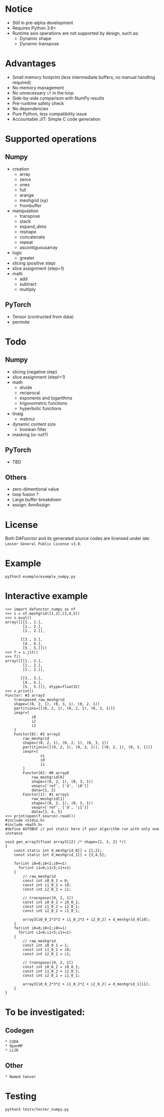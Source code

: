 # Notice
* Still in pre-alpha development
* Requires Python 3.6+
* Runtime axis operations are not supported by design, such as:
    * Dynamic shape
    * Dynamic transpose

# Advantages
* Small memory footprint (less intermediate buffers, no manual handling required)
* No memory management
* No unnecessary `if` in the loop
* Side-by-side comparison with NumPy results
* Pre-runtime safety check
* No dependencies
* Pure Python, less compatibility issue
* Accountable JIT: Simple C code generation

# Supported operations
## Numpy
* creation
    * array
    * zeros
    * ones
    * full
    * arange
    * meshgrid (xy)
    * frombuffer
* manipulation
    * transpose
    * stack
    * expand_dims
    * reshape
    * concatenate
    * repeat
    * ascontiguousarray
* logic
    * greater
* slicing (positive step)
* slice assignment (step=1)
* math
    * add
    * subtract
    * multiply

## PyTorch
* Tensor (contructed from data)
* permute

# Todo
## Numpy
* slicing (negative step)
* slice assignment (step!=1)
* math
    * divide
    * reciprocal
    * exponents and logarithms
    * trigonometric functions
    * hyperbolic functions
* linalg
    * matmul
* dynamic content size
    * boolean filter
* masking (or not?)

## PyTorch
* TBD

## Others
* zero-dimentional value
* loop fusion ?
* Large buffer breakdown
* assign: AnnAssign

# License
Both DAFunctor and its generated source codes are licensed under `GNU Lesser General Public License v3.0`.

# Example
```
python3 example/example_numpy.py
```

# Interactive example
```
>>> import dafunctor.numpy as nf
>>> s = nf.meshgrid([1,2],[3,4,5])
>>> s.eval()
array([[[1., 2.],
        [1., 2.],
        [1., 2.]],

       [[3., 3.],
        [4., 4.],
        [5., 5.]]])
>>> f = s.jit()
>>> f()
array([[[1., 2.],
        [1., 2.],
        [1., 2.]],

       [[3., 3.],
        [4., 4.],
        [5., 5.]]], dtype=float32)
>>> s.print()
Functor: #3 array3
    transposed_raw_meshgrid
    shape=((0, 2, 1), (0, 3, 1), (0, 2, 1))
    partitions=[[(0, 2, 1), (0, 2, 1), (0, 3, 1)]]
    iexpr=[
            i0
            i2
            i1
    ]
    Functor[0]: #2 array2
        raw_meshgrid
        shape=((0, 2, 1), (0, 2, 1), (0, 3, 1))
        partitions=[[(0, 2, 1), (0, 3, 1)], [(0, 2, 1), (0, 3, 1)]]
        iexpr=[
                si
                i0
                i1
        ]
        Functor[0]: #0 array0
            raw_meshgrid[0]
            shape=((0, 2, 1), (0, 3, 1))
            vexpr=['ref', ['d', 'i0']]
            data=[1, 2]
        Functor[1]: #1 array1
            raw_meshgrid[1]
            shape=((0, 2, 1), (0, 3, 1))
            vexpr=['ref', ['d', 'i1']]
            data=[3, 4, 5]
>>> print(open(f.source).read())
#include <stdio.h>
#include <math.h>
#define AUTOBUF // put static here if your algorithm run with only one instance

void gen_array3(float array3[12] /* shape=[2, 3, 2] */)
{
    const static int d_meshgrid_0[] = {1,2};
    const static int d_meshgrid_1[] = {3,4,5};

    for(int i0=0;i0<2;i0+=1)
      for(int i1=0;i1<3;i1+=1)
    {
        // raw_meshgrid
        const int i0_0_1 = 0;
        const int i1_0_1 = i0;
        const int i2_0_1 = i1;

        // transpose([0, 2, 1])
        const int i0_0_2 = i0_0_1;
        const int i1_0_2 = i2_0_1;
        const int i2_0_2 = i1_0_1;

        array3[i0_0_2*3*2 + i1_0_2*2 + i2_0_2] = d_meshgrid_0[i0];
    }
    for(int i0=0;i0<2;i0+=1)
      for(int i1=0;i1<3;i1+=1)
    {
        // raw_meshgrid
        const int i0_0_1 = 1;
        const int i1_0_1 = i0;
        const int i2_0_1 = i1;

        // transpose([0, 2, 1])
        const int i0_0_2 = i0_0_1;
        const int i1_0_2 = i2_0_1;
        const int i2_0_2 = i1_0_1;

        array3[i0_0_2*3*2 + i1_0_2*2 + i2_0_2] = d_meshgrid_1[i1];
    }
}
```

# To be investigated:
## Codegen
    * CUDA
    * OpenMP
    * LLIR
## Other
    * Named tensor

# Testing
```
python3 tests/tester_numpy.py
```
